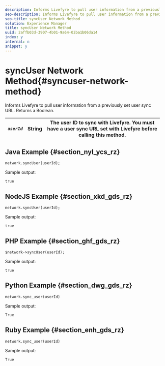 ```yaml
---
description: Informs Livefyre to pull user information from a previously set user sync URL. Returns a Boolean.
seo-description: Informs Livefyre to pull user information from a previously set user sync URL. Returns a Boolean.
seo-title: syncUser Network Method
solution: Experience Manager
title: syncUser Network Method
uuid: 2affb03d-3907-4b01-9a64-02ba1b06da14
index: y
internal: n
snippet: y
---
```


# syncUser Network Method{#syncuser-network-method}

Informs Livefyre to pull user information from a previously set user sync URL. Returns a Boolean.

|  *`userId`* | String  | The user ID to sync with Livefyre. You must have a user sync URL set with Livefyre before calling this method.  |
|---|---|---|

## Java Example {#section_nyl_ycs_rz}

```
network.syncUser(userId); 

```

Sample output:

```
true
```

## NodeJS Example {#section_xkd_gds_rz}

```
network.syncUser(userId); 

```

Sample output:

```
true
```

## PHP Example {#section_ghf_gds_rz}

```
$network->syncUser(userId); 

```

Sample output:

```
true
```

## Python Example {#section_dwg_gds_rz}

```
network.sync_user(userId) 

```

Sample output:

```
True
```

## Ruby Example {#section_enh_gds_rz}

```
network.sync_user(userId) 

```

Sample output:

```
True
```

